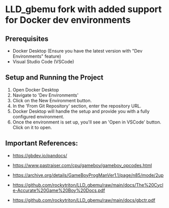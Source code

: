 # LLD_gbemu fork with added support for Docker dev environments
    
## Prerequisites

- Docker Desktop (Ensure you have the latest version with "Dev Environments" feature)
- Visual Studio Code (VSCode)

## Setup and Running the Project

1. Open Docker Desktop
2. Navigate to 'Dev Environments'
3. Click on the New Environment button.
4. In the 'From Git Repository' section, enter the repository URL.
5. Docker Desktop will handle the setup and provide you with a fully configured environment.
6. Once the environment is set up, you'll see an 'Open in VSCode' button. Click on it to open.




## Important References:

- https://gbdev.io/pandocs/

- https://www.pastraiser.com/cpu/gameboy/gameboy_opcodes.html

- https://archive.org/details/GameBoyProgManVer1.1/page/n85/mode/2up

- https://github.com/rockytriton/LLD_gbemu/raw/main/docs/The%20Cycle-Accurate%20Game%20Boy%20Docs.pdf

- https://github.com/rockytriton/LLD_gbemu/raw/main/docs/gbctr.pdf
